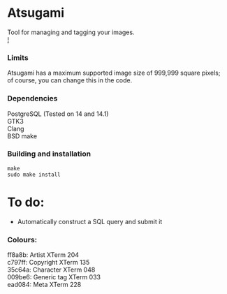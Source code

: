 Atsugami
========
Tool for managing and tagging your images.  
[!](https://github.com/natem-nvsd/atsugami/blob/master/readme_header_picture.png)

### Limits  
Atsugami has a maximum supported image size of 999,999 square pixels; of course, you can change this in the code.

### Dependencies  
PostgreSQL (Tested on 14 and 14.1)  
GTK3  
Clang  
BSD make  

### Building  and installation
`make`  
`sudo make install`  

# To do:  
-	Automatically construct a SQL query and submit it  

### Colours:
ff8a8b: Artist		XTerm 204  
c797ff: Copyright	XTerm 135  
35c64a: Character	XTerm 048  
009be6: Generic tag	XTerm 033  
ead084: Meta		XTerm 228  
